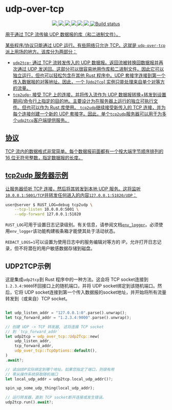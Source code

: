 # udp-over-tcp
<p align="center">
<a href="https://github.com/lmq8267/udp-over-tcp/releases"><img src="https://img.shields.io/github/downloads/lmq8267/udp-over-tcp/total">
<a href="https://github.com/lmq8267/udp-over-tcp/graphs/contributors"><img src="https://img.shields.io/github/contributors-anon/lmq8267/udp-over-tcp">
<a href="https://github.com/lmq8267/udp-over-tcp/releases/"><img src="https://img.shields.io/github/release/lmq8267/udp-over-tcp">
<a href="https://github.com/lmq8267/udp-over-tcp/issues"><img src="https://img.shields.io/github/issues-raw/lmq8267/udp-over-tcp">
<a href="https://github.com/lmq8267/udp-over-tcp/discussions"><img src="https://img.shields.io/github/discussions/lmq8267/udp-over-tcp">
<a href="GitHub repo size"><img src="https://img.shields.io/github/repo-size/lmq8267/udp-over-tcp?color=red&style=flat-square">
<a href="https://github.com/lmq8267/udp-over-tcp/actions?query=workflow%3ABuild"><img src="https://img.shields.io/github/actions/workflow/status/lmq8267/udp-over-tcp/ci.yml?branch=main" alt="Build status">
</p>

用于通过 TCP 流传输 UDP 数据报的库（和二进制文件）。

某些程序/协议只能通过 UDP 运行。有些网络只允许 TCP。这就是 `udp-over-tcp`派上用场的地方。该库分为两部分：

* `udp2tcp`- 通过 TCP 流转发传入的 UDP 数据报。返回流被转换回数据报并再次通过 UDP 发送回。这部分可以很容易地用作库和二进制文件。因此它可以独立运行，但也可以轻松包含在其他 Rust 程序中。UDP 套接字连接到第一个传入数据报的对等地址。因此，一个 [`Udp2Tcp`] 实例只能处理来自单个对等方的流量。
* `tcp2udp`- 接受 TCP 上的连接，并将传入流作为 UDP 数据报转换+转发到设置期间/命令行上指定的目的地。主要设计为在服务器上运行的独立可执行文件。但也可以作为 Rust 库使用。 `tcp2udp`继续接受新传入的 TCP 连接，并为每个连接创建一个新的 UDP 套接字。因此，单个`tcp2udp`服务器可以用于为多个`udp2tcp`客户端提供服务。

## 协议

TCP 流内的数据格式非常简单。每个数据报前面都有一个按大端字节顺序排列的 16 位无符号整数，指定数据报的长度。

## tcp2udp 服务器示例

让服务器侦听 TCP 连接，然后将其转发到本地 UDP 服务。这将监听`10.0.0.1:5001/TCP`并转发任何进入的内容`127.0.0.1:51820/UDP`：
```bash
user@server $ RUST_LOG=debug tcp2udp \
    --tcp-listen 10.0.0.0:5001 \
    --udp-forward 127.0.0.1:51820
```

`RUST_LOG`可用于设置日志记录级别。有关信息，请参阅文档[`env_logger`]。必须使用`env_logger`该功能构建板条箱才能使其处于活动状态。

`REDACT_LOGS=1`可以设置为使用日志中的服务编辑对等方的 IP。允许打开日志记录，但不将潜在的用户敏感数据存储到磁盘。

[`env_logger`]: https://crates.io/crates/env_logger

## UDP2TCP示例

这是集成`udp2tcp`到 Rust 程序中的一种方法。这会将 TCP socket连接到`1.2.3.4:9000`环回接口上的随机端口，并将 UDP socket绑定到该随机端口。然后，它将 UDP socket连接到第一个传入数据报的socket地址，并开始将所有流量转发到（或来自）TCP socket。

```rust

let udp_listen_addr = "127.0.0.1:0".parse().unwrap();
let tcp_forward_addr = "1.2.3.4:9000".parse().unwrap();

// 创建 UDP -> TCP 转发器, 这将连接 TCP socket
// 到 `tcp_forward_addr`
let udp2tcp = udp_over_tcp::Udp2Tcp::new(
    udp_listen_addr,
    tcp_forward_addr,
    udp_over_tcp::TcpOptions::default(),
)
.await?;

// 读出UDP实际绑定到哪个地址。如果您指定了端口，则很有用
// 零从操作系统获取随机端口
let local_udp_addr = udp2tcp.local_udp_addr()?;

spin_up_some_udp_thing(local_udp_addr);

// 运行转发器，直到 TCP socket断开连接或发生错误。
udp2tcp.run().await?;
```

